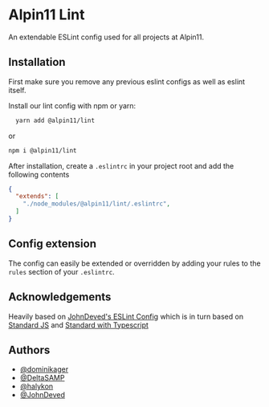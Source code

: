 
# Alpin11 Lint

An extendable ESLint config used for all projects at Alpin11.


## Installation

First make sure you remove any previous eslint configs as well as eslint itself.

Install our lint config with npm or yarn:

```bash
  yarn add @alpin11/lint
```
or
```bash
npm i @alpin11/lint
```
After installation, create a `.eslintrc` in your project root and add the following contents
```json
{
  "extends": [
    "./node_modules/@alpin11/lint/.eslintrc",
  ]
}
```
## Config extension

The config can easily be extended or overridden by adding your rules to the `rules` section of your `.eslintrc`.
## Acknowledgements
Heavily based on [JohnDeved's ESLint Config](https://github.com/JohnDeved/undefined-lint) which is in turn based on [Standard JS](https://standardjs.com/) and [Standard with Typescript](https://github.com/standard/eslint-config-standard-with-typescript)

## Authors

- [@dominikager](https://www.github.com/dominikager)
- [@DeltaSAMP](https://www.github.com/DeltaSAMP)
- [@halykon](https://www.github.com/halykon)
- [@JohnDeved](https://www.github.com/JohnDeved)
